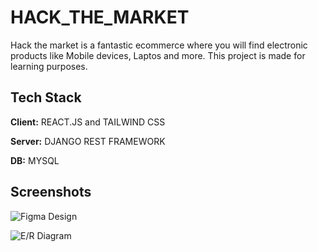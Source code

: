 # HACK_THE_MARKET

Hack the market is a fantastic ecommerce where you will find electronic products like Mobile devices, Laptos and more. 
This project is made for learning purposes.

## Tech Stack

**Client:** REACT.JS and TAILWIND CSS

**Server:** DJANGO REST FRAMEWORK

**DB:** MYSQL

## Screenshots
![Figma Design](https://scontent.fbog6-1.fna.fbcdn.net/v/t1.15752-9/362706521_815171903309828_7266217645060604075_n.png?_nc_cat=104&ccb=1-7&_nc_sid=ae9488&_nc_eui2=AeFddouR8FcPjBnWEHAJP16s0Z8InUjpBm7RnwidSOkGbvHyOH_udO8_GixRntI3oAGkL6RJXMLHkvdnowdez6bK&_nc_ohc=MeOCxCGZfQMAX9l_bsl&_nc_ht=scontent.fbog6-1.fna&oh=03_AdRfQcnX8ol4nzV-uBZrnPeYN5eq1tk_SjuOtDM7nthmbA&oe=64E3B1EB)

![E/R Diagram](https://scontent.fbog6-1.fna.fbcdn.net/v/t1.15752-9/362706519_300486092484300_8926054226459610343_n.png?_nc_cat=103&ccb=1-7&_nc_sid=ae9488&_nc_eui2=AeFoqBsE_hBvKngYC30inXmMH61vP89cgF8frW8_z1yAX_F73BcTAVTkBSHXPVE-OnKR2MkZOdxZUZQudWix9iRU&_nc_ohc=AC7E-2Y1QzIAX_ylUQr&_nc_ht=scontent.fbog6-1.fna&oh=03_AdRS6lBrVz2jqcyftgpIKMsxK5xx1tQ4R_HBwjImx5qdgg&oe=64E3947E)

